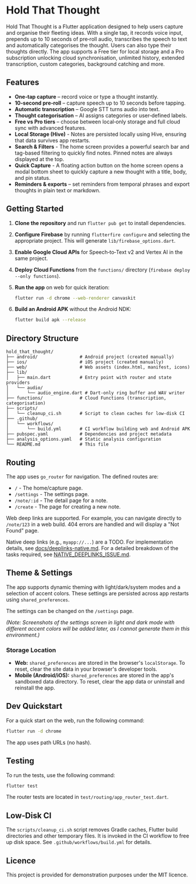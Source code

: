 # Hold That Thought

Hold That Thought is a Flutter application designed to help users capture and organise
their fleeting ideas. With a single tap, it records voice input, prepends up to
10 seconds of pre‑roll audio, transcribes the speech to text and automatically
categorises the thought. Users can also type their thoughts directly. The app
supports a Free tier for local storage and a Pro subscription unlocking
cloud synchronisation, unlimited history, extended transcription, custom
categories, background catching and more.

## Features

* **One‑tap capture** – record voice or type a thought instantly.
* **10‑second pre‑roll** – capture speech up to 10 seconds before tapping.
* **Automatic transcription** – Google STT turns audio into text.
* **Thought categorisation** – AI assigns categories or user‑defined labels.
* **Free vs Pro tiers** – choose between local‑only storage and full cloud sync
  with advanced features.
* **Local Storage (Hive)** - Notes are persisted locally using Hive, ensuring that data survives app restarts.
* **Search & Filters** - The home screen provides a powerful search bar and tag-based filtering to quickly find notes. Pinned notes are always displayed at the top.
* **Quick Capture** - A floating action button on the home screen opens a modal bottom sheet to quickly capture a new thought with a title, body, and pin status.
* **Reminders & exports** – set reminders from temporal phrases and export
  thoughts in plain text or markdown.

## Getting Started

1. **Clone the repository** and run `flutter pub get` to install dependencies.
2. **Configure Firebase** by running `flutterfire configure` and selecting the
   appropriate project. This will generate `lib/firebase_options.dart`.
3. **Enable Google Cloud APIs** for Speech‑to‑Text v2 and Vertex AI in the same
   project.
4. **Deploy Cloud Functions** from the `functions/` directory (`firebase deploy --only functions`).
5. **Run the app** on web for quick iteration:

   ```sh
   flutter run -d chrome --web-renderer canvaskit
   ```

6. **Build an Android APK** without the Android NDK:

   ```sh
   flutter build apk --release
   ```

## Directory Structure

```
hold_that_thought/
├── android/                # Android project (created manually)
├── ios/                    # iOS project (created manually)
├── web/                    # Web assets (index.html, manifest, icons)
├── lib/
│   ├── main.dart           # Entry point with router and state providers
│   └── audio/
│       └── audio_engine.dart # Dart‑only ring buffer and WAV writer
├── functions/              # Cloud Functions (transcription, categorisation)
├── scripts/
│   └── cleanup_ci.sh       # Script to clean caches for low‑disk CI
├── .github/
│   └── workflows/
│       └── build.yml       # CI workflow building web and Android APK
├── pubspec.yaml            # Dependencies and project metadata
├── analysis_options.yaml   # Static analysis configuration
└── README.md               # This file
```

## Routing

The app uses `go_router` for navigation. The defined routes are:
- `/` - The home/capture page.
- `/settings` - The settings page.
- `/note/:id` - The detail page for a note.
- `/create` - The page for creating a new note.

Web deep links are supported. For example, you can navigate directly to `/note/123` in a web build. 404 errors are handled and will display a "Not Found" page.

Native deep links (e.g., `myapp://...`) are a TODO. For implementation details, see [docs/deeplinks-native.md](docs/deeplinks-native.md). For a detailed breakdown of the tasks required, see [NATIVE_DEEPLINKS_ISSUE.md](NATIVE_DEEPLINKS_ISSUE.md).

## Theme & Settings

The app supports dynamic theming with light/dark/system modes and a selection of accent colors. These settings are persisted across app restarts using `shared_preferences`.

The settings can be changed on the `/settings` page.

*(Note: Screenshots of the settings screen in light and dark mode with different accent colors will be added later, as I cannot generate them in this environment.)*

### Storage Location
- **Web:** `shared_preferences` are stored in the browser's `localStorage`. To reset, clear the site data in your browser's developer tools.
- **Mobile (Android/iOS):** `shared_preferences` are stored in the app's sandboxed data directory. To reset, clear the app data or uninstall and reinstall the app.

## Dev Quickstart

For a quick start on the web, run the following command:
```sh
flutter run -d chrome
```
The app uses path URLs (no hash).

## Testing

To run the tests, use the following command:
```sh
flutter test
```
The router tests are located in `test/routing/app_router_test.dart`.

## Low‑Disk CI

The `scripts/cleanup_ci.sh` script removes Gradle caches, Flutter build directories
and other temporary files. It is invoked in the CI workflow to free up disk
space. See `.github/workflows/build.yml` for details.

## Licence

This project is provided for demonstration purposes under the MIT licence.